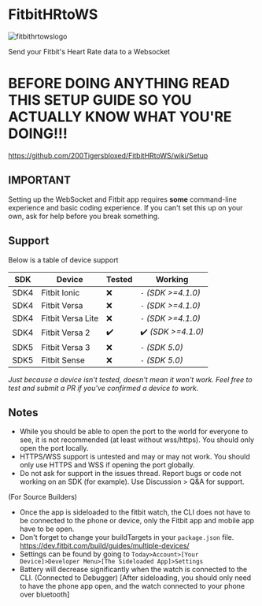 # FitbitHRtoWS
![fitbithrtowslogo](https://i.imgur.com/PYGgIym.png)

Send your Fitbit's Heart Rate data to a Websocket

# BEFORE DOING ANYTHING READ THIS SETUP GUIDE SO YOU ACTUALLY KNOW WHAT YOU'RE DOING!!!

https://github.com/200Tigersbloxed/FitbitHRtoWS/wiki/Setup

## IMPORTANT
Setting up the WebSocket and Fitbit app requires **some** command-line experience and basic coding experience. If you can't set this up on your own, ask for help before you break something.

## Support
Below is a table of device support

SDK | Device | Tested | Working
--- | --- | --- | ---
SDK4 | Fitbit Ionic | ❌ | `-` *(SDK >=4.1.0)*
SDK4 | Fitbit Versa | ❌ | `-` *(SDK >=4.1.0)*
SDK4 | Fitbit Versa Lite | ❌ | `-` *(SDK >=4.1.0)*
SDK4 | Fitbit Versa 2 | ✔️ | ✔️ *(SDK >=4.1.0)*
SDK5 | Fitbit Versa 3 | ❌ | `-` *(SDK 5.0)*
SDK5 | Fitbit Sense | ❌ | `-` *(SDK 5.0)*

*Just because a device isn't tested, doesn't mean it won't work. Feel free to test and submit a PR if you've confirmed a device to work.*

## Notes

+ While you should be able to open the port to the world for everyone to see, it is not recommended (at least without wss/https). You should only open the port locally.
+ HTTPS/WSS support is untested and may or may not work. You should only use HTTPS and WSS if opening the port globally.
+ Do not ask for support in the issues thread. Report bugs or code not working on an SDK (for example). Use Discussion > Q&A for support.

(For Source Builders)

+ Once the app is sideloaded to the fitbit watch, the CLI does not have to be connected to the phone or device, only the Fitbit app and mobile app have to be open.
+ Don't forget to change your buildTargets in your `package.json` file. https://dev.fitbit.com/build/guides/multiple-devices/
+ Settings can be found by going to `Today>Account>[Your Device]>Developer Menu>[The Sideloaded App]>Settings`
+ Battery will decrease significantly when the watch is connected to the CLI. (Connected to Debugger) [After sideloading, you should only need to have the phone app open, and the watch connected to your phone over bluetooth]
